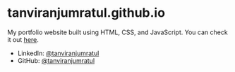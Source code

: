 # tanviranjumratul.github.io

My portfolio website built using HTML, CSS, and JavaScript. You can check it out [here](https://tanviranjumratul.github.io).


* LinkedIn: [@tanviranjumratul](https://www.linkedin.com/in/tanviranjumratul)
* GitHub: [@tanviranjumratul](https://github.com/ratultanvir)
